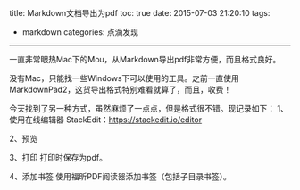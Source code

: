 title: Markdown文档导出为pdf
toc: true
date: 2015-07-03 21:20:10
tags:
- markdown
categories: 点滴发现
---
一直非常眼热Mac下的Mou，从Markdown导出pdf非常方便，而且格式良好。

没有Mac，只能找一些Windows下可以使用的工具。之前一直使用MarkdownPad2，这货导出格式特别难看就算了，而且，收费！

今天找到了另一种方式，虽然麻烦了一点点，但是格式很不错。现记录如下：
1、使用在线编辑器
StackEdit：https://stackedit.io/editor

2、预览

3、打印
打印时保存为pdf。

4、添加书签
使用福昕PDF阅读器添加书签（包括子目录书签）。